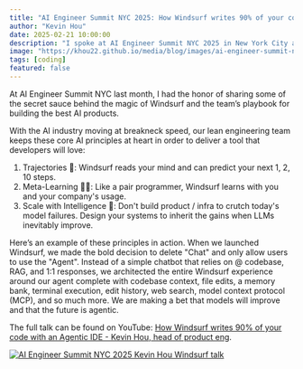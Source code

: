 ```yaml
---
title: "AI Engineer Summit NYC 2025: How Windsurf writes 90% of your code with an Agentic IDE"
author: "Kevin Hou"
date: 2025-02-21 10:00:00
description: "I spoke at AI Engineer Summit NYC 2025 in New York City about the secret sauce behind Windsurf and the team’s playbook for building the best AI products."
image: "https://khou22.github.io/media/blog/images/ai-engineer-summit-nyc-walk-on-stage-shot"
tags: [coding]
featured: false
---
```


At AI Engineer Summit NYC last month, I had the honor of sharing some of the secret sauce behind the magic of Windsurf and the team’s playbook for building the best AI products.

With the AI industry moving at breakneck speed, our lean engineering team keeps these core AI principles at heart in order to deliver a tool that developers will love:

1) Trajectories 🔮: Windsurf reads your mind and can predict your next 1, 2, 10 steps.
2) Meta-Learning 🧑‍🏫: Like a pair programmer, Windsurf learns with you and your company's usage.
3) Scale with Intelligence 🧠: Don't build product / infra to crutch today's model failures. Design your systems to inherit the gains when LLMs inevitably improve.

Here’s an example of these principles in action. When we launched Windsurf, we made the bold decision to delete "Chat" and only allow users to use the "Agent". Instead of a simple chatbot that relies on @ codebase, RAG, and 1:1 responses, we architected the entire Windsurf experience around our agent complete with codebase context, file edits, a memory bank, terminal execution, edit history, web search, model context protocol (MCP), and so much more. We are making a bet that models will improve and that the future is agentic.

The full talk can be found on YouTube: [How Windsurf writes 90% of your code with an Agentic IDE - Kevin Hou, head of product eng](https://youtu.be/bVNNvWq6dKo).

[![AI Engineer Summit NYC 2025 Kevin Hou Windsurf talk](https://khou22.github.io/media/blog/images/ai-engineer-summit-nyc-walk-on-stage-shot)](https://youtu.be/bVNNvWq6dKo)
